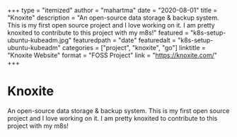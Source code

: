 +++
type = "itemized"
author = "mahartma"
date = "2020-08-01"
title = "Knoxite"
description = "An open-source data storage & backup system. This is my first open source project and I love working on it. I am pretty knoxited to contribute to this project with my m8s!"
featured = "k8s-setup-ubuntu-kubeadm.jpg"
featuredpath = "date"
featuredalt = "k8s-setup-ubuntu-kubeadm"
categories = ["project", "knoxite", "go"]
linktitle = "Knoxite Website"
format = "FOSS Project"
link = "https://knoxite.com/"
+++

# Knoxite
An open-source data storage & backup system. This is my first open source project and I love working on it. I am pretty knoxited to contribute to this project with my m8s!